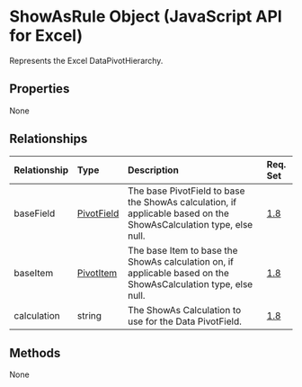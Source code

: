 # ShowAsRule Object (JavaScript API for Excel)

Represents the Excel DataPivotHierarchy.

## Properties

None

## Relationships
| Relationship | Type	|Description| Req. Set|
|:---------------|:--------|:----------|:----|
|baseField|[PivotField](pivotfield.md)|The base PivotField to base the ShowAs calculation, if applicable based on the ShowAsCalculation type, else null.|[1.8](../requirement-sets/excel-api-requirement-sets.md)|
|baseItem|[PivotItem](pivotitem.md)|The base Item to base the ShowAs calculation on, if applicable based on the ShowAsCalculation type, else null.|[1.8](../requirement-sets/excel-api-requirement-sets.md)|
|calculation|string|The ShowAs Calculation to use for the Data PivotField.|[1.8](../requirement-sets/excel-api-requirement-sets.md)|

## Methods
None

